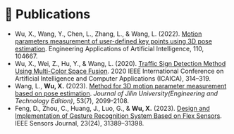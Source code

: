 # 📝 Publications 

- Wu, X., Wang, Y., Chen, L., Zhang, L., & Wang, L. (2022). [Motion parameters measurement of user-defined key points using 3D pose estimation](https://doi.org/10.1016/j.engappai.2022.104667). Engineering Applications of Artificial Intelligence, 110, 104667.
- Wu, X., Wei, Z., Hu, Y., & Wang, L. (2020). [Traffic Sign Detection Method Using Multi-Color Space Fusion](https://doi.org/10.1109/ICAICA50127.2020.9182603). 2020 IEEE International Conference on Artificial Intelligence and Computer Applications (ICAICA), 314–319.
- Wang, L., **Wu, X.** (2023). [Method for 3D motion parameter measurement based on pose estimation](http://jlgy.publish.founderss.cn/thesisDetails#10.13229/j.cnki.jdxbgxb.20210981&lang=zh). *Journal of Jilin University(Engineering and Technology Edition)*, 53(7), 2099-2108.
- Feng, D., Zhou, C., Huang, J., Luo, G., & **Wu, X.** (2023). [Design and Implementation of Gesture Recognition System Based on Flex Sensors](https://doi.org/10.1109/JSEN.2023.3324503). IEEE Sensors Journal, 23(24), 31389–31398. 